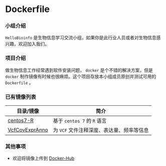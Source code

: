 # Dockerfile
### 小组介绍  
`HelloBioinfo` 是生物信息学习交流小组，如果你是此行业人员或者对生物信息感兴趣，欢迎加入我们。
### 项目介绍
做生物信息工作经常遇到软件安装问题， `docker` 是个不错的解决方案，但是 `docker` 制作镜像有时候也很麻烦。这个项目存放本小组成员原创并测试可用的 `Dockerfile` 。  
### 已有镜像列表
| 目录/镜像 | 简介 |
| --- | --- |
| [centos7-R](./centos7-R) | 基于 `centos 7` 的 `R` 语言 |
| [VcfCovExprAnno](./VcfCovExprAnno) | 为 `VCF` 文件注释深度、表达量、频率等信息 |
### 其他事项
* 欢迎将镜像上传到 [Docker-Hub](https://hub.docker.com/)
